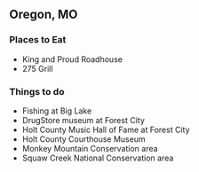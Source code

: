## Oregon, MO

### Places to Eat

- King and Proud Roadhouse
- 275 Grill

### Things to do

- Fishing at Big Lake
- DrugStore museum at Forest City
- Holt County Music Hall of Fame at Forest City
- Holt County Courthouse Museum
- Monkey Mountain Conservation area
- Squaw Creek National Conservation area
